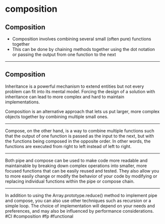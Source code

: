 # composition
## Composition

-   Composition involves combining several small (often pure) functions together
-   This can be done by chaining methods together using the dot notation or passing the output from one function to the next
***

## Composition

Inheritance is a powerful mechanism to extend entities but not every problem can fit into its mental model. Forcing the design of a solution with inheritance can lead to more complex and hard to maintain implementations.

Composition is an alternative approach that lets us put larger, more complex objects together by combining multiple small ones.
***
Compose, on the other hand, is a way to combine multiple functions such that the output of one function is passed as the input to the next, but with the functions being composed in the opposite order. In other words, the functions are executed from right to left instead of left to right.
***
Both pipe and compose can be used to make code more readable and maintainable by breaking down complex operations into smaller, more focused functions that can be easily reused and tested. They also allow you to more easily change or modify the behavior of your code by modifying or replacing individual functions within the pipe or compose chain.
***
In addition to using the Array.prototype.reduce() method to implement pipe and compose, you can also use other techniques such as recursion or a simple loop. The choice of implementation will depend on your needs and preferences, and may also be influenced by performance considerations.
#CI #composition #fp #functional